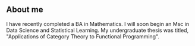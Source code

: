 ## About me
I have recently completed a BA in Mathematics.
I will soon begin an Msc in Data Science and Statistical Learning. 
My undergraduate thesis was titled, "Applications of Category Theory to Functional Programming".

